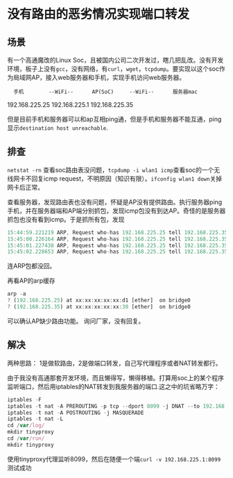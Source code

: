 # 没有路由的恶劣情况实现端口转发

## 场景

有一个高通魔改的Linux Soc，且被国内公司二次开发过，瞎几把乱改。没有开发环境，板子上没有`gcc`，没有网络，有`curl`，`wget`，`tcpdump`。要实现以这个soc作为局域网AP，接入web服务器和手机，实现手机访问web服务器。


      手机        --WiFi--      AP(SoC)     --WiFi--      服务器mac
192.168.225.25              192.168.225.1             192.168.225.35

但是目前手机和服务器可以和ap互相ping通，但是手机和服务器不能互通，ping显示`destination host unreachable`. 

## 排查
`netstat -rn` 查看soc路由表没问题，`tcpdump -i wlan1 icmp`查看soc的一个无线网卡不回复icmp request，不明原因（知识有限）。`ifconfig wlan1 down`关掉网卡后正常。

查看服务器，发现路由表也没有问题，怀疑是AP没有提供路由。执行服务器ping手机，并在服务器端和AP端分别抓包，发现icmp包没有到达AP。奇怪的是服务器抓包也没有看到icmp。于是抓所有包，发现
```js
15:44:59.221219 ARP, Request who-has 192.168.225.25 tell 192.168.225.35, length 28
15:45:00.226164 ARP, Request who-has 192.168.225.25 tell 192.168.225.35, length 28
15:45:01.227438 ARP, Request who-has 192.168.225.25 tell 192.168.225.35, length 28
15:45:02.228653 ARP, Request who-has 192.168.225.25 tell 192.168.225.35, length 28
```
连ARP包都没回。

再看AP的arp缓存
```js
arp -a
? (192.168.225.25) at xx:xx:xx:xx:xx:d1 [ether]  on bridge0
? (192.168.225.35) at xx:xx:xx:xx:xx:30 [ether]  on bridge0
```
可以确认AP缺少路由功能。
询问厂家，没有回复。

## 解决
两种思路： 1是做软路由，2是做端口转发，自己写代理程序或者NAT转发都行。

由于我没有高通那套开发环境，而且懒得写，懒得移植。打算用soc上的某个程序监听端口，然后用iptables的NAT转发到我服务器的端口.这之中的坑省略万字：
```js
iptables -F
iptables -t nat -A PREROUTING -p tcp --dport 8099 -j DNAT --to 192.168.225.35:8099
iptables -t nat -A POSTROUTING -j MASQUERADE
iptables -t nat -L
cd /var/log/
mkdir tinyproxy
cd /var/run/
mkdir tinyproxy
```
使用tinyproxy代理监听8099，然后在随便一个端`curl -v 192.168.225.1:8099`测试成功